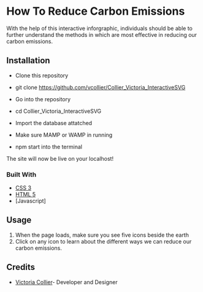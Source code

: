 # How To Reduce Carbon Emissions
With the help of this interactive inforgraphic, individuals should be able to further understand the methods in which are most effective in reducing our carbon emissions.
## Installation
- Clone this repository

- git clone https://github.com/vcollier/Collier_Victoria_InteractiveSVG

- Go into the repository

- cd Collier_Victoria_InteractiveSVG

- Import the database attatched

- Make sure MAMP or WAMP in running

- npm start into the terminal

The site will now be live on your localhost!


### Built With

- [CSS 3](https://cssreference.io/flexbox/)
- [HTML 5](https://dev.w3.org/html5/html-author/)
- [Javascript]

## Usage
1. When the page loads, make sure you see five icons beside the earth
2. Click on any icon to learn about the different ways we can reduce our carbon emissions.

## Credits
- [Victoria Collier](https://github.com/vcollier)- Developer and Designer

